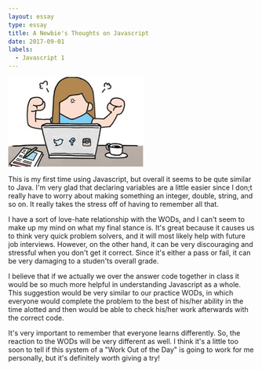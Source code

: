 ```yaml
---
layout: essay
type: essay
title: A Newbie's Thoughts on Javascript
date: 2017-09-01
labels:
  - Javascript 1
---
```

<img class="ui image" src="/images/Unknown.jpg"> 

This is my first time using Javascript, but overall it seems to be qute similar to Java. I'm very glad that declaring variables are a little easier since I don;t really have to worry about making something an integer, double, string, and so on. It really takes the stress off of having to remember all that.  

I have a sort of love-hate relationship with the WODs, and I can't seem to make up my mind on what my final stance is. It's great because it causes us to think very quick problem solvers, and it will most likely help with future job interviews. However, on the other hand, it can be very discouraging and stressful when you don't get it correct. Since it's either a pass or fail, it can be very damaging to a studen'ts overall grade. 

I believe that if we actually we over the answer code together in class it would be so much more helpful in understanding Javascript as a whole. This suggestion would be very similar to our practice WODs, in which everyone would complete the problem to the best of his/her ability in the time alotted and then would be able to check his/her work afterwards with the correct code. 

It's very important to remember that everyone learns differently. So, the reaction to the WODs will be very different as well. I think it's a little too soon to tell if this system of a "Work Out of the Day" is going to work for me personally, but it's definitely worth giving a try!
